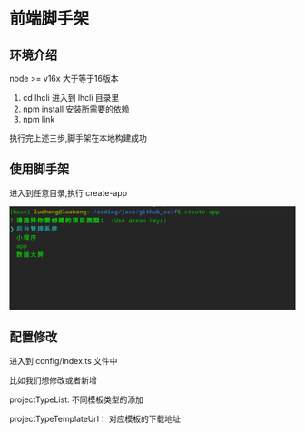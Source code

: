 # 前端脚手架

## 环境介绍

node >= v16x   大于等于16版本

1. cd lhcli    进入到  lhcli 目录里
2. npm install   安装所需要的依赖 
3. npm link

执行完上述三步,脚手架在本地构建成功



## 使用脚手架 

进入到任意目录,执行 create-app

![脚手架图片](./images/选择模块.png)



## 配置修改

进入到  config/index.ts 文件中

比如我们想修改或者新增

projectTypeList: 不同模板类型的添加 

projectTypeTemplateUrl： 对应模板的下载地址

